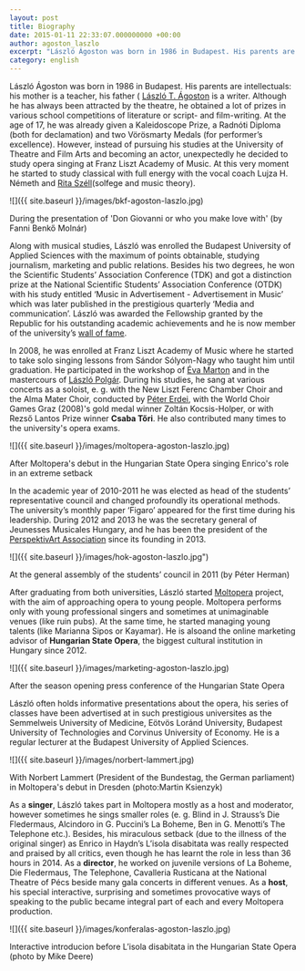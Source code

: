 ```yaml
---
layout: post
title: Biography
date: 2015-01-11 22:33:07.000000000 +00:00
author: agoston_laszlo
excerpt: "László Ágoston was born in 1986 in Budapest. His parents are intellectuals: his mother is a teacher, his father (László T. Ágoston) is a writer. Although he has always been attracted by the theatre, he obtained a lot of prizes in various school competitions of literature or script- and film-writing. At the age of 17, he was..."
category: english
---
```

László Ágoston was born in 1986 in Budapest. His parents are intellectuals: his mother is a teacher, his father ( [László T. Ágoston](http://hu.wikipedia.org/wiki/T._%C3%81goston_L%C3%A1szl%C3%B3) is a writer. 
Although he has always been attracted by the theatre, he obtained a lot of prizes in various school competitions of literature or script- and film-writing. At the age of 17, he was already given a Kaleidoscope Prize, a Radnóti Diploma (both for declamation) and two Vörösmarty Medals (for performer’s excellence). However, instead of pursuing his studies at the University of Theatre and Film Arts and becoming an actor, unexpectedly he decided to study opera singing at Franz Liszt Academy of Music. At this very moment he started to study classical with full energy with the vocal coach Lujza H. Németh and [Rita Széll](http://lfze.hu/oktatok/-/asset_publisher/exVsliQos2qD/content/szell-rita/10192")(solfege and music theory).

![]({{ site.baseurl }}/images/bkf-agoston-laszlo.jpg)

During the presentation of 'Don Giovanni or who you make love with' (by Fanni Benkő Molnár)

Along with musical studies, László was enrolled the Budapest University of Applied Sciences with the maximum of points obtainable, studying journalism, marketing and public relations. Besides his two degrees, he won the Scientific Students’ Association Conference (TDK) and got a distinction prize at the National Scientific Students’ Association Conference (OTDK) with his study entitled ‘Music in Advertisement - Advertisement in Music’ which was later published in the prestigious quarterly ‘Media and communication’. László was awarded the Fellowship granted by the Republic for his outstanding academic achievements and he is now member of the university’s [wall of fame](http://www.bkf.hu/okisbkfesek/agoston-laszlo).

In 2008, he was enrolled at Franz Liszt Academy of Music where he started to take solo singing lessons from Sándor Sólyom-Nagy who taught him until graduation. He participated in the workshop of [Éva Marton](http://www.martoneva.hu/) and in the mastercours of [László Polgár](http://hu.wikipedia.org/wiki/Polg%C3%A1r_L%C3%A1szl%C3%B3_%28opera%C3%A9nekes%29). During his studies, he sang at various concerts as a soloist, e. g. with the New Liszt Ferenc Chamber Choir and the Alma Mater Choir, conducted by  [Péter Erdei](http://www.bacstudastar.hu/erdei-peter), with the World Choir Games Graz (2008)'s gold medal winner Zoltán Kocsis-Holper, or with Rezső Lantos Prize winner **Csaba Tőri**. He also contributed many times to the university's opera exams. 

![]({{ site.baseurl }}/images/moltopera-agoston-laszlo.jpg)

After Moltopera's debut in the Hungarian State Opera singing Enrico's role in an extreme setback

In the academic year of 2010-2011 he was elected as head of the students’ representative council and changed profoundly its operational methods. The university’s monthly paper ‘Figaro’ appeared for the first time during his leadership. During 2012 and 2013 he was the secretary general of Jeunesses Musicales Hungary, and he has been the president of the [PerspektivArt Association](http://www.perspektivart.hu/) since its founding in 2013.

![]({{ site.baseurl }}/images/hok-agoston-laszlo.jpg")

At the general assembly of the students’ council in 2011 (by Péter Herman)

After graduating from both universities, László started [Moltopera](http://www.moltopera.hu/en/) project, with the aim of approaching opera to young people. Moltopera performs only with young professional singers and sometimes at unimaginable venues (like ruin pubs). At the same time, he started managing young talents (like Marianna Sipos or Kayamar). He is alsoand the online marketing advisor of **Hungarian State Opera**, the biggest cultural institution in Hungary since 2012.

![]({{ site.baseurl }}/images/marketing-agoston-laszlo.jpg)

After the season opening press conference of the Hungarian State Opera

László often holds informative presentations about the opera, his series of classes have been advertised at in such prestigious universites as the Semmelweis University of Medicine, Eötvös Loránd University, Budapest University of Technologies and Corvinus University of Economy. He is a regular lecturer at the Budapest University of Applied Sciences.


![]({{ site.baseurl }}/images/norbert-lammert.jpg)

With Norbert Lammert (President of the Bundestag, the German parliament) in Moltopera's debut in Dresden (photo:Martin Ksienzyk)

As a  **singer**, László takes part in Moltopera mostly as a host and moderator, however sometimes he sings smaller roles (e. g. Blind in J. Strauss’s Die Fledermaus, Alcindoro in G. Puccini’s La Boheme, Ben in G. Menotti’s The Telephone etc.). Besides, his miraculous setback (due to the illness of the original singer) as Enrico in Haydn’s L’isola disabitata was really respected and praised by all critics, even though he has learnt the role in less than 36 hours in 2014. As a **director**, he worked on juvenile versions of La Boheme, Die Fledermaus, The Telephone, Cavalleria Rusticana at the National Theatre of Pécs beside many gala concerts in different venues. As a **host**, his special interactive, surprising and sometimes provocative ways of speaking to the public became integral part of each and every Moltopera production.

![]({{ site.baseurl }}/images/konferalas-agoston-laszlo.jpg)

Interactive introducion before L’isola disabitata in the Hungarian State Opera (photo by Mike Deere)
